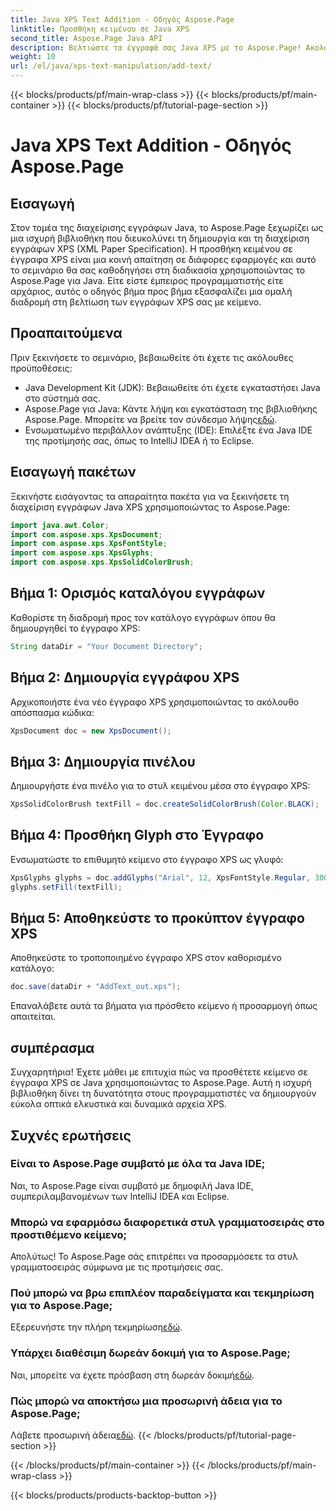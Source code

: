 ```yaml
---
title: Java XPS Text Addition - Οδηγός Aspose.Page
linktitle: Προσθήκη κειμένου σε Java XPS
second_title: Aspose.Page Java API
description: Βελτιώστε τα έγγραφά σας Java XPS με το Aspose.Page! Ακολουθήστε τον οδηγό βήμα προς βήμα για να προσθέσετε κείμενο χωρίς κόπο. Αυξήστε τις δεξιότητές σας χειρισμού εγγράφων σήμερα.
weight: 10
url: /el/java/xps-text-manipulation/add-text/
---
```


{{< blocks/products/pf/main-wrap-class >}}
{{< blocks/products/pf/main-container >}}
{{< blocks/products/pf/tutorial-page-section >}}

# Java XPS Text Addition - Οδηγός Aspose.Page

## Εισαγωγή
Στον τομέα της διαχείρισης εγγράφων Java, το Aspose.Page ξεχωρίζει ως μια ισχυρή βιβλιοθήκη που διευκολύνει τη δημιουργία και τη διαχείριση εγγράφων XPS (XML Paper Specification). Η προσθήκη κειμένου σε έγγραφα XPS είναι μια κοινή απαίτηση σε διάφορες εφαρμογές και αυτό το σεμινάριο θα σας καθοδηγήσει στη διαδικασία χρησιμοποιώντας το Aspose.Page για Java. Είτε είστε έμπειρος προγραμματιστής είτε αρχάριος, αυτός ο οδηγός βήμα προς βήμα εξασφαλίζει μια ομαλή διαδρομή στη βελτίωση των εγγράφων XPS σας με κείμενο.
## Προαπαιτούμενα
Πριν ξεκινήσετε το σεμινάριο, βεβαιωθείτε ότι έχετε τις ακόλουθες προϋποθέσεις:
- Java Development Kit (JDK): Βεβαιωθείτε ότι έχετε εγκαταστήσει Java στο σύστημά σας.
-  Aspose.Page για Java: Κάντε λήψη και εγκατάσταση της βιβλιοθήκης Aspose.Page. Μπορείτε να βρείτε τον σύνδεσμο λήψης[εδώ](https://releases.aspose.com/page/java/).
- Ενσωματωμένο περιβάλλον ανάπτυξης (IDE): Επιλέξτε ένα Java IDE της προτίμησής σας, όπως το IntelliJ IDEA ή το Eclipse.
## Εισαγωγή πακέτων
Ξεκινήστε εισάγοντας τα απαραίτητα πακέτα για να ξεκινήσετε τη διαχείριση εγγράφων Java XPS χρησιμοποιώντας το Aspose.Page:
```java
import java.awt.Color;
import com.aspose.xps.XpsDocument;
import com.aspose.xps.XpsFontStyle;
import com.aspose.xps.XpsGlyphs;
import com.aspose.xps.XpsSolidColorBrush;
```
## Βήμα 1: Ορισμός καταλόγου εγγράφων
Καθορίστε τη διαδρομή προς τον κατάλογο εγγράφων όπου θα δημιουργηθεί το έγγραφο XPS:
```java
String dataDir = "Your Document Directory";
```
## Βήμα 2: Δημιουργία εγγράφου XPS
Αρχικοποιήστε ένα νέο έγγραφο XPS χρησιμοποιώντας το ακόλουθο απόσπασμα κώδικα:
```java
XpsDocument doc = new XpsDocument();
```
## Βήμα 3: Δημιουργία πινέλου
Δημιουργήστε ένα πινέλο για το στυλ κειμένου μέσα στο έγγραφο XPS:
```java
XpsSolidColorBrush textFill = doc.createSolidColorBrush(Color.BLACK);
```
## Βήμα 4: Προσθήκη Glyph στο Έγγραφο
Ενσωματώστε το επιθυμητό κείμενο στο έγγραφο XPS ως γλυφό:
```java
XpsGlyphs glyphs = doc.addGlyphs("Arial", 12, XpsFontStyle.Regular, 300f, 450f, "Hello World!");
glyphs.setFill(textFill);
```
## Βήμα 5: Αποθηκεύστε το προκύπτον έγγραφο XPS
Αποθηκεύστε το τροποποιημένο έγγραφο XPS στον καθορισμένο κατάλογο:
```java
doc.save(dataDir + "AddText_out.xps");
```
Επαναλάβετε αυτά τα βήματα για πρόσθετο κείμενο ή προσαρμογή όπως απαιτείται.
## συμπέρασμα
Συγχαρητήρια! Έχετε μάθει με επιτυχία πώς να προσθέτετε κείμενο σε έγγραφα XPS σε Java χρησιμοποιώντας το Aspose.Page. Αυτή η ισχυρή βιβλιοθήκη δίνει τη δυνατότητα στους προγραμματιστές να δημιουργούν εύκολα οπτικά ελκυστικά και δυναμικά αρχεία XPS.
## Συχνές ερωτήσεις
### Είναι το Aspose.Page συμβατό με όλα τα Java IDE;
Ναι, το Aspose.Page είναι συμβατό με δημοφιλή Java IDE, συμπεριλαμβανομένων των IntelliJ IDEA και Eclipse.
### Μπορώ να εφαρμόσω διαφορετικά στυλ γραμματοσειράς στο προστιθέμενο κείμενο;
Απολύτως! Το Aspose.Page σάς επιτρέπει να προσαρμόσετε τα στυλ γραμματοσειράς σύμφωνα με τις προτιμήσεις σας.
### Πού μπορώ να βρω επιπλέον παραδείγματα και τεκμηρίωση για το Aspose.Page;
 Εξερευνήστε την πλήρη τεκμηρίωση[εδώ](https://reference.aspose.com/page/java/).
### Υπάρχει διαθέσιμη δωρεάν δοκιμή για το Aspose.Page;
 Ναι, μπορείτε να έχετε πρόσβαση στη δωρεάν δοκιμή[εδώ](https://releases.aspose.com/).
### Πώς μπορώ να αποκτήσω μια προσωρινή άδεια για το Aspose.Page;
 Λάβετε προσωρινή άδεια[εδώ](https://purchase.aspose.com/temporary-license/).
{{< /blocks/products/pf/tutorial-page-section >}}

{{< /blocks/products/pf/main-container >}}
{{< /blocks/products/pf/main-wrap-class >}}

{{< blocks/products/products-backtop-button >}}

